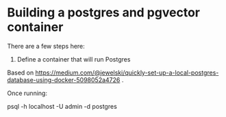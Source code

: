 # Building a postgres and pgvector container
There are a few steps here:
1. Define a container that will run Postgres

Based on https://medium.com/@jewelski/quickly-set-up-a-local-postgres-database-using-docker-5098052a4726 .

Once running:

psql -h localhost -U admin -d postgres


